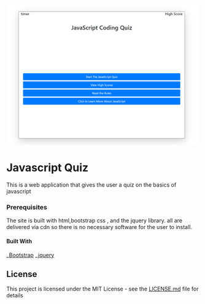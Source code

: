![screen shot of a javaScript coding quiz](assets/codeQuiz.png?raw=true "screen shot javaScript coding quiz")

# Javascript Quiz

This is a web application that gives the user a quiz on the basics of javascript

### Prerequisites

The site is built with html,bootstrap css , and the jquery library. all are delivered via cdn so there is no necessary software for the user to install.

#### Built With

_[Bootstrap](https://getbootstrap.com)
_[jquery](http://jquery.com)

## License

This project is licensed under the MIT License - see the [LICENSE.md](LICENSE.md) file for details
